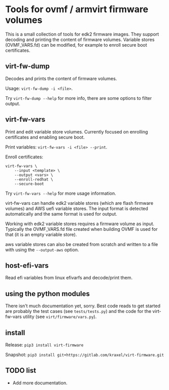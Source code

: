 
# Tools for ovmf / armvirt firmware volumes

This is a small collection of tools for edk2 firmware images.  They
support decoding and printing the content of firmware volumes.
Variable stores (OVMF_VARS.fd) can be modified, for example to enroll
secure boot certificates.


## virt-fw-dump

Decodes and prints the content of firmware volumes.

Usage: `virt-fw-dump -i <file>`.

Try `virt-fw-dump --help` for more info, there are some options to
filter output.


## virt-fw-vars

Print and edit variable store volumes.
Currently focused on enrolling certificates and enabling secure boot.

Print variables: `virt-fw-vars -i <file> --print`.

Enroll certificates:
```
virt-fw-vars \
    --input <template> \
    --output <vars> \
    --enroll-redhat \
    --secure-boot
```

Try `virt-fw-vars --help` for more usage information.

virt-fw-vars can handle edk2 variable stores (which are flash firmware
volumes) and AWS uefi variable stores.  The input format is detected
automatically and the same format is used for output.

Working with edk2 variable stores requires a firmware volume as input.
Typically the OVMF_VARS.fd file created when building OVMF is used for
that (it is an empty variable store).

aws variable stores can also be created from scratch and written to a
file with using the `--output-aws` option.


## host-efi-vars

Read efi variables from linux efivarfs and decode/print them.


## using the python modules

There isn't much documentation yet, sorry.  Best code reads to get
started are probably the test cases (see `tests/tests.py`) and the
code for the virt-fw-vars utility (see `virt/firmware/vars.py`).


## install

Release: `pip3 install virt-firmware`

Snapshot: `pip3 install git+https://gitlab.com/kraxel/virt-firmware.git`


## TODO list

 * Add more documentation.
